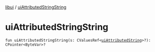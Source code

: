 [libui](index.md) / [uiAttributedStringString](./ui-attributed-string-string.md)

# uiAttributedStringString

`fun uiAttributedStringString(s: CValuesRef<`[`uiAttributedString`](ui-attributed-string.md)`>?): CPointer<ByteVar>?`